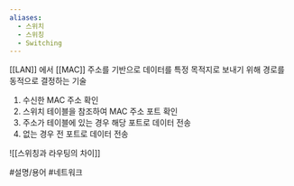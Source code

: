 ```yaml
---
aliases:
  - 스위치
  - 스위칭
  - Switching
---
```

[[LAN]] 에서 [[MAC]] 주소를 기반으로 데이터를 특정 목적지로 보내기 위해 경로를 동적으로 결정하는 기술

1. 수신한 MAC 주소 확인
2. 스위치 테이블을 참조하여 MAC 주소 포트 확인
3. 주소가 테이블에 있는 경우 해당 포트로 데이터 전송
4. 없는 경우 전 포트로 데이터 전송

![[스위칭과 라우팅의 차이]]

#설명/용어 #네트워크 